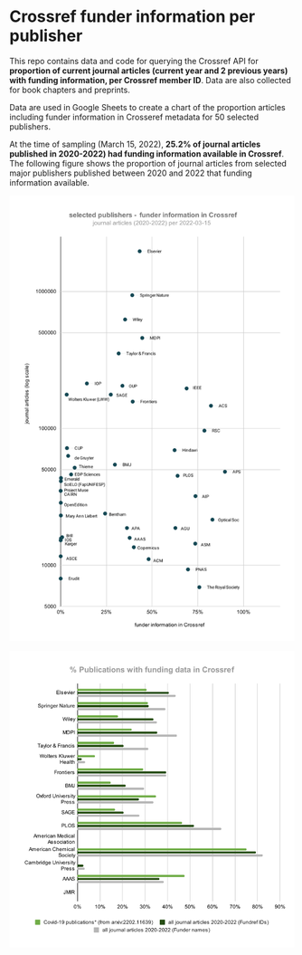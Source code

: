 # Crossref funder information per publisher

This repo contains data and code for querying the Crossref API for **proportion of current journal articles (current year and 2 previous years) with funding information, per Crossref member ID**. Data are also collected for book chapters and preprints.

Data are used in Google Sheets to create a chart of the proportion articles including funder information in Crosseref metadata for 50 selected publishers.


At the time of sampling (March 15, 2022), **25.2% of journal articles published in 2020-2022) had funding information available in Crossref**. The following figure shows the proportion of journal articles from selected major publishers published between 2020 and 2022 that funding information available.

![**Crossref coverage of funding information** ](figures/crossref_members_funder_info.svg)


![**Crossref coverage of funding information - comparison to Covid-19 papers in [arXiv:2202.11639](https://arxiv.org/abs/2202.11639)** ](figures/crossref_funder_info_cf_arxiv_2202_11639.svg)



